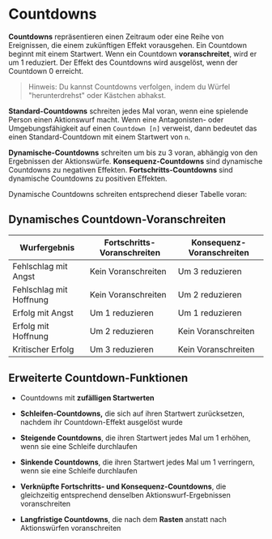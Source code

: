 # Countdowns
**Countdowns** repräsentieren einen Zeitraum oder eine Reihe von Ereignissen, die einem zukünftigen Effekt vorausgehen.
Ein Countdown beginnt mit einem Startwert.
Wenn ein Countdown **voranschreitet**, wird er um 1 reduziert.
Der Effekt des Countdowns wird ausgelöst, wenn der Countdown 0 erreicht.

> Hinweis: Du kannst Countdowns verfolgen, indem du Würfel "herunterdrehst" oder Kästchen abhakst.

**Standard-Countdowns** schreiten jedes Mal voran, wenn eine spielende Person einen Aktionswurf macht.
Wenn eine Antagonisten- oder Umgebungsfähigkeit auf einen `Countdown [n]` verweist, dann bedeutet das einen Standard-Countdown mit einem Startwert von `n`.

**Dynamische-Countdowns** schreiten um bis zu 3 voran, abhängig von den Ergebnissen der Aktionswürfe.
**Konsequenz-Countdowns** sind dynamische Countdowns zu negativen Effekten.
**Fortschritts-Countdowns** sind dynamische Countdowns zu positiven Effekten.

Dynamische Countdowns schreiten entsprechend dieser Tabelle voran:

## Dynamisches Countdown-Voranschreiten

| Wurfergebnis | Fortschritts-Voranschreiten | Konsequenz-Voranschreiten |
|--------------|----------------------------|---------------------------|
| Fehlschlag mit Angst | Kein Voranschreiten | Um 3 reduzieren |
| Fehlschlag mit Hoffnung | Kein Voranschreiten | Um 2 reduzieren |
| Erfolg mit Angst | Um 1 reduzieren | Um 1 reduzieren |
| Erfolg mit Hoffnung | Um 2 reduzieren | Kein Voranschreiten |
| Kritischer Erfolg | Um 3 reduzieren | Kein Voranschreiten |

## Erweiterte Countdown-Funktionen

- Countdowns mit **zufälligen Startwerten**

- **Schleifen-Countdowns,** die sich auf ihren Startwert zurücksetzen, nachdem ihr Countdown-Effekt ausgelöst wurde

- **Steigende Countdowns**, die ihren Startwert jedes Mal um 1 erhöhen, wenn sie eine Schleife durchlaufen

- **Sinkende Countdowns**, die ihren Startwert jedes Mal um 1 verringern, wenn sie eine Schleife durchlaufen

- **Verknüpfte Fortschritts- und Konsequenz-Countdowns**, die gleichzeitig entsprechend denselben Aktionswurf-Ergebnissen voranschreiten

- **Langfristige Countdowns**, die nach dem **Rasten** anstatt nach Aktionswürfen voranschreiten